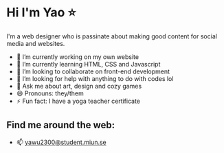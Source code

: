 # Hi I'm Yao ⭐️

I'm a web designer who is passinate about making good content for social media and websites. 

- 🔭 I’m currently working on my own website
- 🌱 I’m currently learning HTML, CSS and Javascript
- 👯 I’m looking to collaborate on front-end development
- 🤔 I’m looking for help with anything to do with codes lol
- 💬 Ask me about art, design and cozy games
- 😄 Pronouns: they/them
- ⚡ Fun fact: I have a yoga teacher certificate

## Find me around the web:
- 📫 yawu2300@student.miun.se

